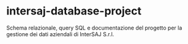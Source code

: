 # intersaj-database-project
Schema relazionale, query SQL e documentazione del progetto per la gestione dei dati aziendali di InterSAJ S.r.l.
